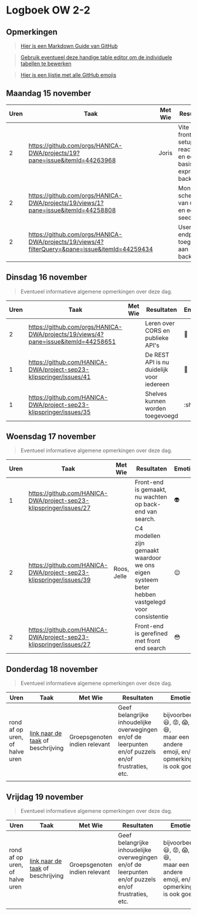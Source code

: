 # Logboek OW 2-2

## Opmerkingen

> [Hier is een Markdown Guide van GitHub](https://guides.github.com/features/mastering-markdown/)

> [Gebruik eventueel deze handige table editor om de individuele tabellen te bewerken](https://www.tablesgenerator.com/markdown_tables)

> [Hier is een lijstje met alle GitHub emojis](https://github.com/ikatyang/emoji-cheat-sheet/blob/master/README.md)

## Maandag 15 november

| Uren | Taak                                                                      | Met Wie | Resultaten                                                        | Emotie       | Link                                                             |   |
|------|---------------------------------------------------------------------------|---------|-------------------------------------------------------------------|--------------|------------------------------------------------------------------|---|
| 2  | https://github.com/orgs/HANICA-DWA/projects/19?pane=issue&itemId=44263968 | Joris   | Vite frontend setup met react router en een basis express backend | :sunglasses: | https://github.com/HANICA-DWA/project-sep23-klipspringer/pull/42 |   |
| 2  | https://github.com/orgs/HANICA-DWA/projects/19/views/1?pane=issue&itemId=44258808 |    | Mongoose schema van users en een seeder | :sleeping: | https://github.com/HANICA-DWA/project-sep23-klipspringer/pull/47 |   |
| 2  | https://github.com/orgs/HANICA-DWA/projects/19/views/4?filterQuery=&pane=issue&itemId=44259434 |    | User data endpoint toegevoegd aan backend | :sleeping: | https://github.com/HANICA-DWA/project-sep23-klipspringer/pull/51 |   |


## Dinsdag 16 november

> Eventueel informatieve algemene opmerkingen over deze dag.

| Uren | Taak                                                                              | Met Wie | Resultaten                                | Emotie            | Link                                                              |
|------|-----------------------------------------------------------------------------------|---------|-------------------------------------------|-------------------|-------------------------------------------------------------------|
| 2    | https://github.com/orgs/HANICA-DWA/projects/19/views/4?pane=issue&itemId=44258651 |         | Leren over CORS en publieke API's         | :cowboy_hat_face: | https://github.com/HANICA-DWA/project-sep23-klipspringer/pull/56  |
| 1    | https://github.com/HANICA-DWA/project-sep23-klipspringer/issues/41                |         | De REST API is nu duidelijk voor iedereen | :star_struck:     | https://github.com/HANICA-DWA/project-sep23-klipspringer/pull/57  |
| 1    | https://github.com/HANICA-DWA/project-sep23-klipspringer/issues/35                |         | Shelves kunnen worden toegevoegd          | :shipit:          | https://github.com/HANICA-DWA/project-sep23-klipspringer/pull/62/ |

## Woensdag 17 november

> Eventueel informatieve algemene opmerkingen over deze dag.

| Uren | Taak                                                               | Met Wie     | Resultaten                                                                                       | Emotie     | Link                                                                                                     |
|------|--------------------------------------------------------------------|-------------|--------------------------------------------------------------------------------------------------|------------|----------------------------------------------------------------------------------------------------------|
| 1    | https://github.com/HANICA-DWA/project-sep23-klipspringer/issues/27 |             | Front-end is gemaakt, nu wachten op back-end van search.                                         | :alien:    | nvt                                                                                                      |
| 2    | https://github.com/HANICA-DWA/project-sep23-klipspringer/issues/39 | Roos, Jelle | C4 modellen zijn gemaakt waardoor we ons eigen systeem beter hebben vastgelegd voor consistentie | :relieved: | https://github.com/HANICA-DWA/project-sep23-klipspringer/commit/3421ec12766bfb4e07fbaa4acd6159d762e773df |
| 2    | https://github.com/HANICA-DWA/project-sep23-klipspringer/issues/27 |             | Front-end is gerefined met front end search                                                      | :flushed:  | https://github.com/HANICA-DWA/project-sep23-klipspringer/pull/69                                         |

## Donderdag 18 november

> Eventueel informatieve algemene opmerkingen over deze dag.

| Uren | Taak  | Met Wie | Resultaten | Emotie | Link |
|---|---|---|---|---|---|
| rond af op uren, of halve uren | [link naar de taak](https://github.com/link-naar-de-taak) of beschrijving | Groepsgenoten indien relevant | Geef belangrijke inhoudelijke overwegingen en/of de leerpunten en/of puzzels en/of frustraties, etc.  |bijvoorbeeld <br />:smiley:, :rage:, :scream:, of :satisfied:, <br />maar een andere emoji, en/of opmerking is ook goed | [link naar de resultaten](https://github.com/link-naar-de-commit) |
| | | | | | |



## Vrijdag 19 november

> Eventueel informatieve algemene opmerkingen over deze dag.

| Uren | Taak  | Met Wie | Resultaten | Emotie | Link |
|---|---|---|---|---|---|
| rond af op uren, of halve uren | [link naar de taak](https://github.com/link-naar-de-taak) of beschrijving | Groepsgenoten indien relevant | Geef belangrijke inhoudelijke overwegingen en/of de leerpunten en/of puzzels en/of frustraties, etc.  |bijvoorbeeld <br />:smiley:, :rage:, :scream:, of :satisfied:, <br />maar een andere emoji, en/of opmerking is ook goed | [link naar de resultaten](https://github.com/link-naar-de-commit) |
| | | | | | |
